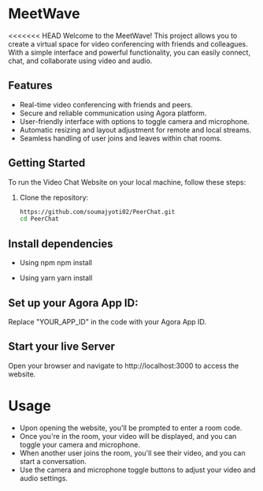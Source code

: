 # MeetWave

<<<<<<< HEAD
Welcome to the MeetWave! This project allows you to create a virtual space for video conferencing with friends and colleagues. With a simple interface and powerful functionality, you can easily connect, chat, and collaborate using video and audio.

## Features

- Real-time video conferencing with friends and peers.
- Secure and reliable communication using Agora platform.
- User-friendly interface with options to toggle camera and microphone.
- Automatic resizing and layout adjustment for remote and local streams.
- Seamless handling of user joins and leaves within chat rooms.

## Getting Started

To run the Video Chat Website on your local machine, follow these steps:

1. Clone the repository:
   ```bash
   https://github.com/soumajyoti02/PeerChat.git
   cd PeerChat
   ```

## Install dependencies

- Using npm
  npm install

- Using yarn
  yarn install

## Set up your Agora App ID:

Replace "YOUR_APP_ID" in the code with your Agora App ID.

## Start your live Server

Open your browser and navigate to http://localhost:3000 to access the website.

# Usage

- Upon opening the website, you'll be prompted to enter a room code.
- Once you're in the room, your video will be displayed, and you can toggle your camera and microphone.
- When another user joins the room, you'll see their video, and you can start a conversation.
- Use the camera and microphone toggle buttons to adjust your video and audio settings.

